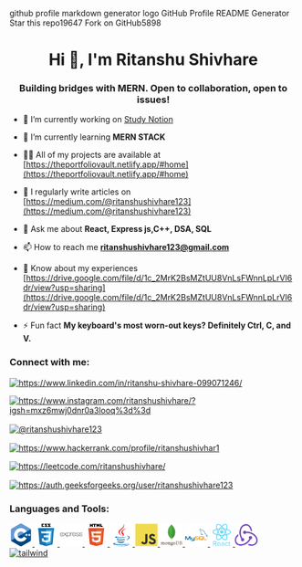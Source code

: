 
github profile markdown generator logo
GitHub Profile README Generator
Star this repo19647
Fork on GitHub5898
<h1 align="center">Hi 👋, I'm Ritanshu Shivhare</h1>
<h3 align="center">Building bridges with MERN. Open to collaboration, open to issues!</h3>

- 🔭 I’m currently working on [Study Notion](https://github.com/ritanshu747/studynotions.git)

- 🌱 I’m currently learning **MERN STACK**

- 👨‍💻 All of my projects are available at [https://theportfoliovault.netlify.app/#home](https://theportfoliovault.netlify.app/#home)

- 📝 I regularly write articles on [https://medium.com/@ritanshushivhare123](https://medium.com/@ritanshushivhare123)

- 💬 Ask me about **React, Express js,C++, DSA, SQL**

- 📫 How to reach me **ritanshushivhare123@gmail.com**

- 📄 Know about my experiences [https://drive.google.com/file/d/1c_2MrK2BsMZtUU8VnLsFWnnLpLrVI6dr/view?usp=sharing](https://drive.google.com/file/d/1c_2MrK2BsMZtUU8VnLsFWnnLpLrVI6dr/view?usp=sharing)

- ⚡ Fun fact **My keyboard's most worn-out keys? Definitely Ctrl, C, and V.**

<h3 align="left">Connect with me:</h3>
<p align="left">
<a href="https://www.linkedin.com/in/ritanshu-shivhare-099071246/" target="blank"><img align="center" src="https://raw.githubusercontent.com/rahuldkjain/github-profile-readme-generator/master/src/images/icons/Social/linked-in-alt.svg" alt="https://www.linkedin.com/in/ritanshu-shivhare-099071246/" height="30" width="40" /></a>
  
<a href="https://www.instagram.com/ritanshushivhare/" target="blank"><img align="center" src="https://raw.githubusercontent.com/rahuldkjain/github-profile-readme-generator/master/src/images/icons/Social/instagram.svg" alt="https://www.instagram.com/ritanshushivhare/?igsh=mxz6mwj0dnr0a3looq%3d%3d" height="30" width="40" /></a>

<a href="https://medium.com/@ritanshushivhare123" target="blank"><img align="center" src="https://raw.githubusercontent.com/rahuldkjain/github-profile-readme-generator/master/src/images/icons/Social/medium.svg" alt="@ritanshushivhare123" height="30" width="40" /></a>

<a href="https://www.hackerrank.com/profile/ritanshushivhar1" target="blank"><img align="center" src="https://raw.githubusercontent.com/rahuldkjain/github-profile-readme-generator/master/src/images/icons/Social/hackerrank.svg" alt="https://www.hackerrank.com/profile/ritanshushivhar1" height="30" width="40" /></a>

<a href="https://leetcode.com/ritanshushivhare/" target="blank"><img align="center" src="https://raw.githubusercontent.com/rahuldkjain/github-profile-readme-generator/master/src/images/icons/Social/leet-code.svg" alt="https://leetcode.com/ritanshushivhare/" height="30" width="40" /></a>

<a href="https://auth.geeksforgeeks.org/user/https://auth.geeksforgeeks.org/user/ritanshushivhare123" target="blank"><img align="center" src="https://raw.githubusercontent.com/rahuldkjain/github-profile-readme-generator/master/src/images/icons/Social/geeks-for-geeks.svg" alt="https://auth.geeksforgeeks.org/user/ritanshushivhare123" height="30" width="40" /></a>
</p>

<h3 align="left">Languages and Tools:</h3>
<p align="left"> <a href="https://www.w3schools.com/cpp/" target="_blank" rel="noreferrer"> <img src="https://raw.githubusercontent.com/devicons/devicon/master/icons/cplusplus/cplusplus-original.svg" alt="cplusplus" width="40" height="40"/> </a> <a href="https://www.w3schools.com/css/" target="_blank" rel="noreferrer"> <img src="https://raw.githubusercontent.com/devicons/devicon/master/icons/css3/css3-original-wordmark.svg" alt="css3" width="40" height="40"/> </a> <a href="https://expressjs.com" target="_blank" rel="noreferrer"> <img src="https://raw.githubusercontent.com/devicons/devicon/master/icons/express/express-original-wordmark.svg" alt="express" width="40" height="40"/> </a> <a href="https://www.w3.org/html/" target="_blank" rel="noreferrer"> <img src="https://raw.githubusercontent.com/devicons/devicon/master/icons/html5/html5-original-wordmark.svg" alt="html5" width="40" height="40"/> </a> <a href="https://www.java.com" target="_blank" rel="noreferrer"> <img src="https://raw.githubusercontent.com/devicons/devicon/master/icons/java/java-original.svg" alt="java" width="40" height="40"/> </a> <a href="https://developer.mozilla.org/en-US/docs/Web/JavaScript" target="_blank" rel="noreferrer"> <img src="https://raw.githubusercontent.com/devicons/devicon/master/icons/javascript/javascript-original.svg" alt="javascript" width="40" height="40"/> </a> <a href="https://www.mongodb.com/" target="_blank" rel="noreferrer"> <img src="https://raw.githubusercontent.com/devicons/devicon/master/icons/mongodb/mongodb-original-wordmark.svg" alt="mongodb" width="40" height="40"/> </a> <a href="https://www.mysql.com/" target="_blank" rel="noreferrer"> <img src="https://raw.githubusercontent.com/devicons/devicon/master/icons/mysql/mysql-original-wordmark.svg" alt="mysql" width="40" height="40"/> </a> <a href="https://reactjs.org/" target="_blank" rel="noreferrer"> <img src="https://raw.githubusercontent.com/devicons/devicon/master/icons/react/react-original-wordmark.svg" alt="react" width="40" height="40"/> </a> <a href="https://redux.js.org" target="_blank" rel="noreferrer"> <img src="https://raw.githubusercontent.com/devicons/devicon/master/icons/redux/redux-original.svg" alt="redux" width="40" height="40"/> </a> <a href="https://tailwindcss.com/" target="_blank" rel="noreferrer"> <img src="https://www.vectorlogo.zone/logos/tailwindcss/tailwindcss-icon.svg" alt="tailwind" width="40" height="40"/> </a> </p>



